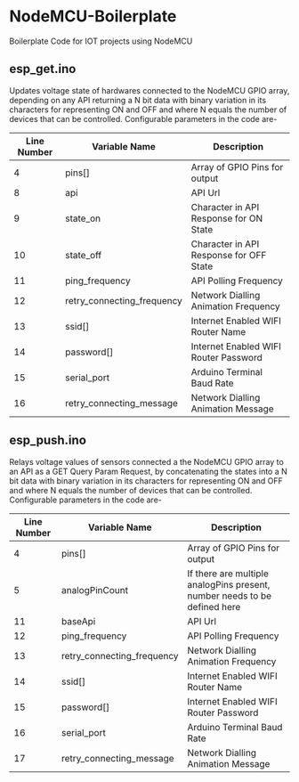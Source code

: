 # NodeMCU-Boilerplate
Boilerplate Code for IOT projects using NodeMCU

## esp_get.ino
Updates voltage state of hardwares connected to the NodeMCU GPIO array, depending on any API returning a N bit data with binary variation in its characters for representing ON and OFF and where N equals the number of devices that can be controlled.
Configurable parameters in the code are-

Line Number|Variable Name|Description|
|-|-|-|
|4|pins[]|Array of GPIO Pins for output|
|8|api|API Url|
|9|state_on|Character in API Response for ON State|
|10|state_off|Character in API Response for OFF State|
|11|ping_frequency|API Polling Frequency|
|12|retry_connecting_frequency|Network Dialling Animation Frequency|
|13|ssid[]|Internet Enabled WIFI Router Name|
|14|password[]|Internet Enabled WIFI Router Password|
|15|serial_port|Arduino Terminal Baud Rate|
|16|retry_connecting_message|Network Dialling Animation Message|

## esp_push.ino
Relays voltage values of sensors connected a the NodeMCU GPIO array to an API as a GET Query Param Request, by concatenating the states into a N bit data with binary variation in its characters for representing ON and OFF and where N equals the number of devices that can be controlled.
Configurable parameters in the code are-

Line Number|Variable Name|Description|
|-|-|-|
|4|pins[]|Array of GPIO Pins for output|
|5|analogPinCount|If there are multiple analogPins present, number needs to be defined here|
|11|baseApi|API Url|
|12|ping_frequency|API Polling Frequency|
|13|retry_connecting_frequency|Network Dialling Animation Frequency|
|14|ssid[]|Internet Enabled WIFI Router Name|
|15|password[]|Internet Enabled WIFI Router Password|
|16|serial_port|Arduino Terminal Baud Rate|
|17|retry_connecting_message|Network Dialling Animation Message|
